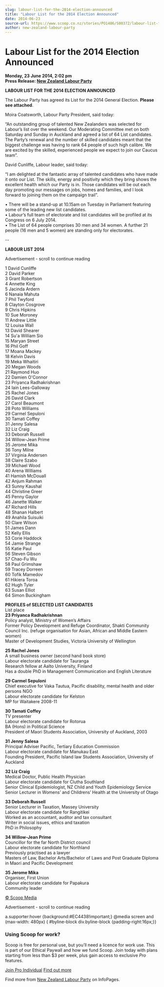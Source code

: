 ```yaml
---
slug: labour-list-for-the-2014-election-announced
title: "Labour List for the 2014 Election Announced"
date: 2014-06-23
source-url: https://www.scoop.co.nz/stories/PO1406/S00372/labour-list-for-the-2014-election-announced.htm
author: new-zealand-labour-party
---
```

Labour List for the 2014 Election Announced
===========================================

**Monday, 23 June 2014, 2:02 pm**  
**Press Release: [New Zealand Labour Party](https://info.scoop.co.nz/New_Zealand_Labour_Party)**

  
**LABOUR LIST FOR THE 2014 ELECTION ANNOUNCED**

The Labour Party has agreed its List for the 2014 General Election. **Please see attached**.

Moira Coatsworth, Labour Party President, said today:

“An outstanding group of talented New Zealanders was selected for Labour’s list over the weekend. Our Moderating Committee met on both Saturday and Sunday in Auckland and agreed a list of 64 List candidates. The Party’s renewal and the number of skilled candidates meant that the biggest challenge was having to rank 64 people of such high calibre. We are excited by the skilled, experienced people we expect to join our Caucus team”.

David Cunliffe, Labour leader, said today:

“I am delighted at the fantastic array of talented candidates who have made it onto our List. The skills, energy and positivity which they bring shows the excellent health which our Party is in. Those candidates will be out each day promoting our messages on jobs, homes and families, and I look forward to joining them on the campaign trail”.

• There will be a stand-up at 10.15am on Tuesday in Parliament featuring some of the leading new list candidates.  
• Labour’s full team of electorate and list candidates will be profiled at its Congress on 6 July 2014.  
• The List of 64 people comprises 30 men and 34 women. A further 21 people (16 men and 5 women) are standing only for electorates.

\--

  
**LABOUR LIST 2014**

Advertisement - scroll to continue reading





1 David Cunliffe  
2 David Parker  
3 Grant Robertson  
4 Annette King  
5 Jacinda Ardern  
6 Nanaia Mahuta  
7 Phil Twyford  
8 Clayton Cosgrove  
9 Chris Hipkins  
10 Sue Moroney  
11 Andrew Little  
12 Louisa Wall  
13 David Shearer  
14 Su'a William Sio  
15 Maryan Street  
16 Phil Goff  
17 Moana Mackey  
18 Kelvin Davis  
19 Meka Whaitiri  
20 Megan Woods  
21 Raymond Huo  
22 Damien O'Connor  
23 Priyanca Radhakrishnan  
24 Iain Lees-Galloway  
25 Rachel Jones  
26 David Clark  
27 Carol Beaumont  
28 Poto Williams  
29 Carmel Sepuloni  
30 Tamati Coffey  
31 Jenny Salesa  
32 Liz Craig  
33 Deborah Russell  
34 Willow-Jean Prime  
35 Jerome Mika  
36 Tony Milne  
37 Virginia Andersen  
38 Claire Szabo  
39 Michael Wood  
40 Arena Williams  
41 Hamish McDouall  
42 Anjum Rahman  
43 Sunny Kaushal  
44 Christine Greer  
45 Penny Gaylor  
46 Janette Walker  
47 Richard Hills  
48 Shanan Halbert  
49 Anahila Suisuiki  
50 Clare Wilson  
51 James Dann  
52 Kelly Ellis  
53 Corie Haddock  
54 Jamie Strange  
55 Katie Paul  
56 Steven Gibson  
57 Chao-Fu Wu  
58 Paul Grimshaw  
59 Tracey Dorreen  
60 Tofik Mamedov  
61 Hikiera Toroa  
62 Hugh Tyler  
63 Susan Elliot  
64 Simon Buckingham  

**PROFILES of SELECTED LIST CANDIDATES**  
List place  
**23 Priyanca Radhakrishnan**  
Policy analyst, Ministry of Women’s Affairs  
Former Policy Development and Refuge Coordinator, Shakti Community Council Inc. (refuge organisation for Asian, African and Middle Eastern women)  
Master of Development Studies, Victoria University of Wellington

**25 Rachel Jones**  
A small business owner (second hand book store)  
Labour electorate candidate for Tauranga  
Research fellow at Aalto University, Finland  
Has a double PhD in Management Communication and English Literature

**29 Carmel Sepuloni**  
Chief executive for Vaka Tautua, Pacific disability, mental health and older persons NGO  
Labour electorate candidate for Kelston  
MP for Waitakere 2008-11

**30 Tamati Coffey**  
TV presenter  
Labour electorate candidate for Rotorua  
BA (Hons) in Political Science  
President of Maori Students Association, University of Auckland, 2003

**31 Jenny Salesa**  
Principal Adviser Pacific, Tertiary Education Commission  
Labour electorate candidate for Manukau East  
Founding President, Pacific Island law Students Association, University of Auckland

**32 Liz Craig**  
Medical Doctor, Public Health Physician  
Labour electorate candidate for Clutha Southland  
Senior Clinical Epidemiologist, NZ Child and Youth Epidemiology Service  
Senior Lecturer in Womens’ and Childrens’ Health at the University of Otago

**33 Deborah Russell**  
Senior Lecturer in Taxation, Massey University  
Labour electorate candidate for Rangitikei  
Worked as an accountant, auditor and tax consultant  
Writer in social issues, ethics and taxation  
PhD in Philosophy

**34 Willow-Jean Prime**  
Councillor for the far North District council  
Labour electorate candidate for Northland  
Previously practised as a lawyer  
Masters of Law, Bachelor Arts/Bachelor of Laws and Post Graduate Diploma in Maori and Pacific Development

**35 Jerome Mika**  
Organiser, First Union  
Labour electorate candidate for Papakura  
Community leader

[© Scoop Media](http://www.scoop.co.nz/about/terms.html)  

Advertisement - scroll to continue reading



a.supporter:hover {background:#EC4438!important;} @media screen and (max-width: 480px) { #byline-block div.byline-block {padding-right:16px;}}

### Using Scoop for work?

Scoop is free for personal use, but you’ll need a licence for work use. This is part of our Ethical Paywall and how we fund Scoop. Join today with plans starting from less than $3 per week, plus gain access to exclusive _Pro_ features.  
  
[Join Pro Individual](https://pro.scoop.co.nz/Individual/?from=ProIn24) [Find out more](https://pro.scoop.co.nz/using-scoop-for-work/?from=ProIn24)

Find more from [New Zealand Labour Party](https://info.scoop.co.nz/New_Zealand_Labour_Party) on InfoPages.